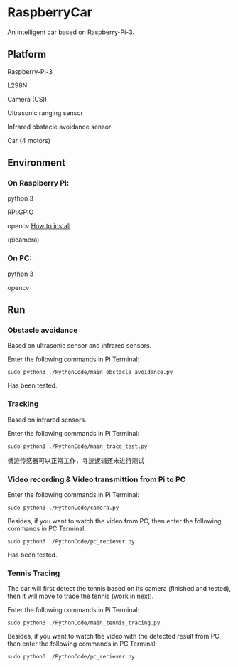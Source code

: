 # RaspberryCar

An intelligent car based on Raspberry-Pi-3.

## Platform
Raspberry-Pi-3

L298N

Camera (CSI)

Ultrasonic ranging sensor

Infrared obstacle avoidance sensor

Car (4 motors)

## Environment

### On Raspiberry Pi:

python 3

RPi.GPIO

opencv   [How to install](https://github.com/Mingrui-Yu/Tutorials/blob/master/Rapberry_Pi/opencv_python.md#%E5%9C%A8%E6%A0%91%E8%8E%93%E6%B4%BE%E4%B8%8A%E5%AE%89%E8%A3%85%E5%9F%BA%E4%BA%8Epython%E7%9A%84opencv)

(picamera)

### On PC:

python 3

opencv

## Run
### Obstacle avoidance
Based on ultrasonic sensor and infrared sensors.

Enter the following commands in Pi Terminal:
```
sudo python3 ./PythonCode/main_obstacle_avoidance.py
```
Has been tested.

### Tracking
Based on infrared sensors.

Enter the following commands in Pi Terminal:
```
sudo python3 ./PythonCode/main_trace_test.py
```
循迹传感器可以正常工作，寻迹逻辑还未进行测试

### Video recording & Video transmittion from Pi to PC
Enter the following commands in Pi Terminal:
```
sudo python3 ./PythonCode/camera.py
```
Besides, if you want to watch the video from PC, then enter the following commands in PC Terminal:
```
sudo python3 ./PythonCode/pc_reciever.py
```

Has been tested.

### Tennis Tracing
The car will first detect the tennis based on its camera (finished and tested), then it will move to trace the tennis (work in next).

Enter the following commands in Pi Terminal:
```
sudo python3 ./PythonCode/main_tennis_tracing.py
```
Besides, if you want to watch the video with the detected result from PC, then enter the following commands in PC Terminal:
```
sudo python3 ./PythonCode/pc_reciever.py
```

 
